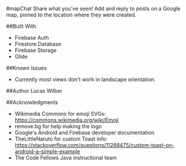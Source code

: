 #mapChat
Share what you've seen! Add and reply to posts on a Google map, pinned to the location where they were created.

##Built With
* Firebase Auth
* Firestore Database
* Firebase Storage
* Glide

##Known Issues
* Currently most views don't work in landscape orientation.

##Author
Lucas Wilber

##Acknowledgments
* Wikimedia Commons for emoji SVGs: https://commons.wikimedia.org/wiki/Emoji
* remove.bg for help making the logo
* Google's Android and Firebase developer documentation
* TheLittleNaruto for custom Toast info: https://stackoverflow.com/questions/11288475/custom-toast-on-android-a-simple-example
* The Code Fellows Java instructional team

